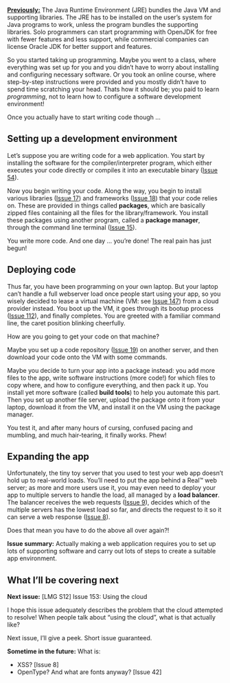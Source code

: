 [**Previously:**](https://buttondown.email/laymansguide/archive/) The Java Runtime Environment (JRE) bundles the Java VM and supporting libraries. The JRE has to be installed on the user’s system for Java programs to work, unless the program bundles the supporting libraries. Solo programmers can start programming with OpenJDK for free with fewer features and less support, while commercial companies can license Oracle JDK for better support and features.

So you started taking up programming. Maybe you went to a class, where everything was set up for you and you didn’t have to worry about installing and configuring necessary software. Or you took an online course, where step-by-step instructions were provided and you mostly didn’t have to spend time scratching your head. Thats how it should be; you paid to learn *programming*, not to learn how to configure a software development environment!

Once you actually have to start writing code though …

## Setting up a development environment

Let’s suppose you are writing code for a web application. You start by installing the software for the compiler/interpreter program, which either executes your code directly or compiles it into an executable binary ([Issue 54](https://buttondown.email/laymansguide/archive/lmg-s5-issue-54-compiling-programming-code-into/)).

Now you begin writing your code. Along the way, you begin to install various libraries ([Issue 17](https://buttondown.email/laymansguide/archive/lmg-s2-issue-17-libraries/)) and frameworks ([Issue 18](https://buttondown.email/laymansguide/archive/lmg-s2-issue-18-frameworks/)) that your code relies on. These are provided in things called **packages**, which are basically zipped files containing all the files for the library/framework. You install these packages using another program, called a **package manager**, through the command line terminal ([Issue 15](https://buttondown.email/laymansguide/archive/lmg-s2-issue-15-sysadmins-and-the-command-line/)).

You write more code. And one day … you’re done! The real pain has just begun!

## Deploying code

Thus far, you have been programming on your own laptop. But your laptop can’t handle a full webserver load once people start using your app, so you wisely decided to lease a virtual machine (VM: see [Issue 147]()) from a cloud provider instead. You boot up the VM, it goes through its bootup process ([Issue 112](https://buttondown.email/laymansguide/archive/lmg-s9-issue-112-bootstrapping-into-existence/)), and finally completes. You are greeted with a familiar command line, the caret position blinking cheerfully.

How are you going to get your code on that machine?

Maybe you set up a code repository ([Issue 19](https://buttondown.email/laymansguide/archive/lmg-s2-issue-19-version-control-and-git/)) on another server, and then download your code onto the VM with some commands.

Maybe you decide to turn your app into a package instead: you add more files to the app, write software instructions (more code!) for which files to copy where, and how to configure everything, and then pack it up. You install yet more software (called **build tools**) to help you automate this part. Then you set up another file server, upload the package onto it from your laptop, download it from the VM, and install it on the VM using the package manager.

You test it, and after many hours of cursing, confused pacing and mumbling, and much hair-tearing, it finally works. Phew!

## Expanding the app

Unfortunately, the tiny toy server that you used to test your web app doesn’t hold up to real-world loads. You’ll need to put the app behind a Real™ web server; as more and more users use it, you may even need to deploy your app to multiple servers to handle the load, all managed by a **load balancer**. The balancer receives the web requests ([Issue 9](https://buttondown.email/laymansguide/archive/lmg-issue-9-how-do-i-make-an-http-request/)), decides which of the multiple servers has the lowest load so far, and directs the request to it so it can serve a web response ([Issue 8](https://buttondown.email/laymansguide/archive/lmg-issue-8-http-error-codeshow-does-a-server-let/)).

Does that mean you have to do the above all over again?!

**Issue summary:** Actually making a web application requires you to set up lots of supporting software and carry out lots of steps to create a suitable app environment.

## What I’ll be covering next

**Next issue:** [LMG S12] Issue 153: Using the cloud

I hope this issue adequately describes the problem that the cloud attempted to resolve! When people talk about “using the cloud”, what is that actually like?

Next issue, I’ll give a peek. Short issue guaranteed.

**Sometime in the future:** What is:

- XSS? [Issue 8]
- OpenType? And what are fonts anyway? [Issue 42]

